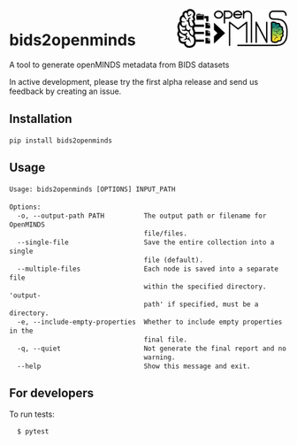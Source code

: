 <a href="/logo/light_openMINDS-bids2openminds-logo.png">
  <picture>
    <source media="(prefers-color-scheme: dark)" srcset="/logo/dark_openMINDS-bids2openminds-logo.png">
    <source media="(prefers-color-scheme: light)" srcset="/logo/light_openMINDS-bids2openminds-logo.png">
    <img alt="bids2openminds logo: created by S Pieschnik, U. Schlegel, L. Zehl, P. Najafi, A. Davison and C. Hagen Blixhavn" src="/logo/light_openMINDS-bids2openminds-logo.png" title="openMINDS instances" align="right" height="70">
  </picture>
</a>

# bids2openminds
A tool to generate openMINDS metadata from BIDS datasets

In active development, please try the first alpha release and send us feedback by creating an issue.  

## Installation

```
pip install bids2openminds
```

## Usage

```
Usage: bids2openminds [OPTIONS] INPUT_PATH

Options:
  -o, --output-path PATH          The output path or filename for OpenMINDS
                                  file/files.
  --single-file                   Save the entire collection into a single
                                  file (default).
  --multiple-files                Each node is saved into a separate file
                                  within the specified directory. 'output-
                                  path' if specified, must be a directory.
  -e, --include-empty-properties  Whether to include empty properties in the
                                  final file.
  -q, --quiet                     Not generate the final report and no
                                  warning.
  --help                          Show this message and exit.
```

## For developers

To run tests:
```
  $ pytest
```
